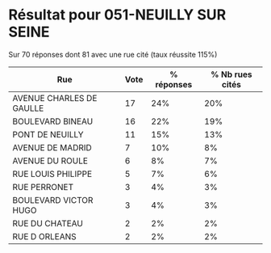 # Résultat pour 051-NEUILLY SUR SEINE

Sur 70 réponses dont 81 avec une rue cité (taux réussite 115%)

| Rue | Vote | % réponses | % Nb rues cités|
|-----|------|------------|----------------|
| AVENUE CHARLES DE GAULLE | 17 | 24% | 20%|
| BOULEVARD BINEAU | 16 | 22% | 19%|
| PONT DE NEUILLY | 11 | 15% | 13%|
| AVENUE DE MADRID | 7 | 10% | 8%|
| AVENUE DU ROULE | 6 | 8% | 7%|
| RUE LOUIS PHILIPPE | 5 | 7% | 6%|
| RUE PERRONET | 3 | 4% | 3%|
| BOULEVARD VICTOR HUGO | 3 | 4% | 3%|
| RUE DU CHATEAU | 2 | 2% | 2%|
| RUE D ORLEANS | 2 | 2% | 2%|
